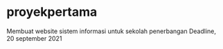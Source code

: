 # proyekpertama
Membuat website sistem informasi untuk sekolah penerbangan
Deadline, 20 september 2021
